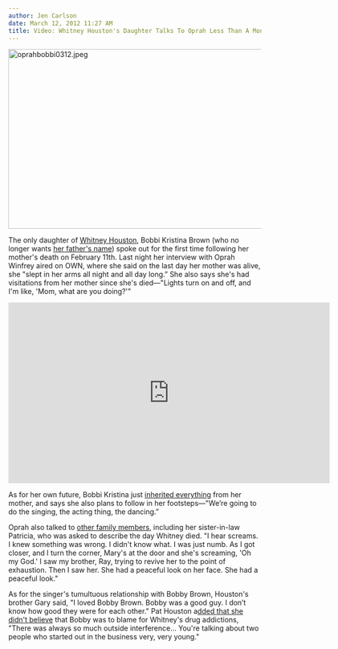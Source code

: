```yaml
---
author: Jen Carlson
date: March 12, 2012 11:27 AM
title: Video: Whitney Houston's Daughter Talks To Oprah Less Than A Month After Singer's Death
---
```


<p><span class="mt-enclosure mt-enclosure-image" style="display: inline;"> <img alt="oprahbobbi0312.jpeg" src="https://web.archive.org/web/20120313150421im_/http://gothamist.com/attachments/arts_jen/oprahbobbi0312.jpeg" width="640" height="358" class="image-none"> </span></p>

<p>The only daughter of <a href="https://web.archive.org/web/20120313150421/http://gothamist.com/tags/whitneyhouston">Whitney Houston</a>, Bobbi Kristina Brown (who no longer wants <a href="https://web.archive.org/web/20120313150421/http://www.tmz.com/2012/03/11/bobbi-kristina-name-change/">her father&apos;s name</a>) spoke out for the first time following her mother&apos;s death on February 11th. Last night her interview with Oprah Winfrey aired on OWN, where she said on the last day her mother was alive, she &quot;slept in her arms all night and all day long.&#x201D; She also says she&apos;s had visitations from her mother since she&apos;s died&#x2014;&quot;Lights turn on and off, and I&apos;m like, &apos;Mom, what are you doing?&apos;&quot;</p>

<p><iframe width="640" height="360" src="https://web.archive.org/web/20120313150421if_/http://www.youtube.com/embed/84x0EsBRqsE" frameborder="0" allowfullscreen></iframe></p>

<p>As for her own future, Bobbi Kristina just <a href="https://web.archive.org/web/20120313150421/http://gothamist.com/2012/03/08/whitney_houston_left_100_of_estate.php">inherited everything</a> from her mother, and says she also plans to follow in her footsteps&#x2014;&quot;We&#x2019;re going to do the singing, the acting thing, the dancing.&#x201D;</p>

<p>Oprah also talked to <a href="https://web.archive.org/web/20120313150421/http://content.usatoday.com/communities/entertainment/post/2012/03/live-blog-oprah-talks-to-whitney-houstons-family-bobbi/1#.T14LUGJWq-0">other family members</a>, including her sister-in-law Patricia, who was asked to describe the day Whitney died. &quot;I hear screams. I knew something was wrong. I didn&apos;t know what. I was just numb. As I got closer, and I turn the corner, Mary&apos;s at the door and she&apos;s screaming, &apos;Oh my God.&apos; I saw my brother, Ray, trying to revive her to the point of exhaustion. Then I saw her. She had a peaceful look on her face. She had a peaceful look.&quot;</p>

<p>As for the singer&apos;s tumultuous relationship with Bobby Brown, Houston&apos;s brother Gary said, &quot;I loved Bobby Brown. Bobby was a good guy. I don&#x2019;t know how good they were for each other.&quot; Pat Houston a<a href="https://web.archive.org/web/20120313150421/http://content.usatoday.com/communities/entertainment/post/2012/03/live-blog-oprah-talks-to-whitney-houstons-family-bobbi/1#.T14VF2JAYU8">dded that she didn&apos;t believe</a> that Bobby was to blame for Whitney&apos;s drug addictions, &quot;There was always so much outside interference... You&apos;re talking about two people who started out in the business very, very young.&quot;</p>